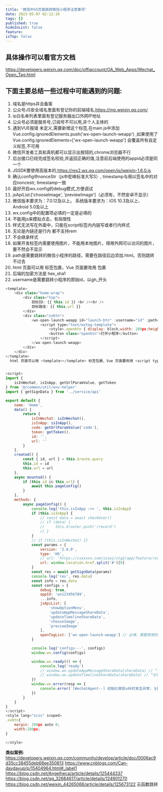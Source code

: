 ```yaml
---
title: '微信中h5页面跳转微信小程序注意事项'
date: 2023-05-07 02:12:19
tags: []
published: true
hideInList: false
feature: 
isTop: false
---
```

## **具体操作可以看官方文档**
https://developers.weixin.qq.com/doc/offiaccount/OA_Web_Apps/Wechat_Open_Tag.html

## **下面主要总结一些过程中可能遇到的问题:**
1. 域名是https并且备案
2. 公众号JS安全域名里面有登记你的前端域名,https://mp.weixin.qq.com/
3. ip白名单列表里面有登记服务器出口外网IP地址
4. 公众号必须是服务号,订阅号不可以用,非个人主体的
5. 遇到VUE报错 <wx-open-launch-weapp> 未定义,需要新增这个标签,在main.js中添加 Vue.config.ignoredElements.push('wx-open-launch-weapp')  ,如果使用了 Vue.config.ignoredElements=['wx-open-launch-weapp'] 会覆盖所有自定义标签,不可用
6. 微信开发者工具和真机都可以显示出按钮的,chrome浏览器不行
7. 后台接口已经完成签名校验,并返回正确的值,注意前后端使用的appid必须是同一个
8. JSSDK要使用高版本的,https://res2.wx.qq.com/open/js/jweixin-1.6.0.js 
9. 确认config中nonceStr（js中驼峰标准大写S）, timestamp与用以签名中的对应noncestr, timestamp一致
10. 最好开启wx.config的debug模式,方便调试
11. jsApiList:['chooseImage', 'previewImage']（必须有，不然安卓不显示）
12. 微信版本要求为：7.0.12及以上。 系统版本要求为：iOS 10.3及以上、Android 5.0及以上
13. wx.config中的配置项必填的一定是必填的
14. 不能用js来模拟点击，有局限性
15. 样式无法写在外面中，只能在script标签内内链写或者行内样式
16. 无论是内链还是行内 都不支持rem
17. 不会继承样式
18. 如果开发标签内需要使用图片，不能用本地图片，得用外网可以访问的图片，要不然会不显示
19. path是需要跳转的微信小程序的路径，需要在路径后边添加.html。否则跳转不过去
20. html 页面可以用 <template></template> 标签包裹，Vue 页面要改用 <script type="text/wxtag-template"></script> 包裹
21. 后端的加密方法是 hex_sha1
22. username是需要跳转小程序的原始id，以gh_开头

```javascript
<template>
    <div class="home-wrap">
        <div class="top">
            目标ID: {{ this.id }} <br /><br />
            目标路径: {{ this.url }}
        </div>
        <div class="xxbtn">
            <wx-open-launch-weapp id="launch-btn" :username="id" :path="`${url}.html`">
                <script type="text/wxtag-template">
                    <style>.openbtn { display: block;width: 280px;height: 42px;line-height: normal;border: none;background-color: #11961c;color: #fff;font-size: 18px;border-radius: 6px;}</style>
                    <button class="openbtn">打开小程序</button>
                </script>
            </wx-open-launch-weapp>
        </div>
    </div>
</template>
  html 页面可以用 <template></template> 标签包裹，Vue 页面要改用 <script type="text/wxtag-template"></script> 包裹


<script>
import {
    isInWechat, isInApp, getUrlParamValue, getToken
} from '@/common/util/env-helper'
import { getSignData } from '../service/api'

export default {
    name: 'Home',
    data() {
        return {
            isInWechat: isInWechat(),
            isInApp: isInApp(),
            code: getUrlParamValue('code'),
            token: getToken(),
            id: '',
            url: ''
        }
    },
    created() {
        const { id, url } = this.$route.query
        this.id = id
        this.url = url
    },
    async mounted() {
        if (this.id && this.url) {
            await this.pageConfig()
        }
    },
    methods: {
        async pageConfig() {
            console.log('this.isInApp :>> ', this.isInApp)
            if (this.isInApp) {
                // const data = await checkUser()
                // if (data) {
                //     this.$router.push('/record')
                // }
            }
            // if (this.isInWechat) {}
            const params = {
                version: '2.0.0',
                type: 'H5',
                // url: 'https://cxxxxxx.com/szswj/stg2/app/feature/reserve/#/'
                url: window.location.href.split('#')[0]
            }
            const res = await getSignData(params)
            console.log('res', res.data)
            const info = res.data
            const configs = {
                debug: true,
                appId: 'wx123456789',
                ...info,
                jsApiList: [
                    'showOptionMenu',
                    'updateAppMessageShareData',
                    'updateTimelineShareData',
                    'chooseImage',
                    'previewImage'
                ],
                openTagList: ['wx-open-launch-weapp'] // 必填，需要使用的JS接口列表
            }

            console.log('configs---', configs)
            window.wx.config(configs)

            window.wx.ready(() => {
                console.log('ready')
                // window.wx.updateAppMessageShareData(shareData) // “分享给朋友”及“分享到QQ”
                // window.wx.updateTimelineShareData(shareData) // “分享到朋友圈”及“分享到QQ空间”
            })
            window.wx.error(resp => {
                console.error(`[WechatAgent--] 初始化微信sdk时发生异常: ${JSON.stringify(resp)}`)
            })
        }
    }
}
</script>
<style lang="scss" scoped>
.xxbtn{
    margin: 200px auto 0;
    width:280px;
}

</style>
```
**类似案例:**
https://developers.weixin.qq.com/community/develop/article/doc/0006ac9d35cc38455deb68ee350813
https://www.cnblogs.com/Can-daydayup/p/15404964.html#_label1
https://blog.csdn.net/Angelheca/article/details/125444337
https://blog.csdn.net/qq_32684617/article/details/124901270
https://blog.csdn.net/weixin_44265066/article/details/125673122    云函数跳转
